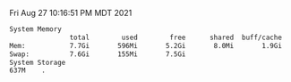 Fri Aug 27 10:16:51 PM MDT 2021
```bash
System Memory
               total        used        free      shared  buff/cache   available
Mem:           7.7Gi       596Mi       5.2Gi       8.0Mi       1.9Gi       6.8Gi
Swap:          7.6Gi       155Mi       7.5Gi
System Storage
637M	.
```
